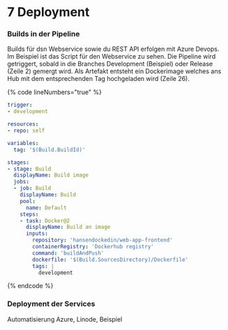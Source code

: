 # 7 Deployment

### Builds in der Pipeline

Builds für dsn Webservice sowie du REST API erfolgen mit Azure Devops. Im Beispiel ist das Script für den Webservice zu sehen. Die Pipeline wird getriggert, sobald in die Branches Development (Beispiel) oder Release (Zeile 2) gemergt wird. Als Artefakt entsteht ein Dockerimage welches ans Hub mit dem entsprechenden Tag hochgeladen wird (Zeile 26).&#x20;

{% code lineNumbers="true" %}
```yaml
trigger:
- development

resources:
- repo: self

variables:
  tag: '$(Build.BuildId)'

stages:
- stage: Build
  displayName: Build image
  jobs:
  - job: Build
    displayName: Build
    pool:
      name: Default
    steps:
    - task: Docker@2
      displayName: Build an image
      inputs:
        repository: 'hansendockedin/web-app-frontend' 
        containerRegistry: 'Dockerhub registry'
        command: 'buildAndPush'
        dockerfile: '$(Build.SourcesDirectory)/Dockerfile'
        tags: |
          development
```
{% endcode %}

### Deployment der Services



Automatisierung Azure, Linode, Beispiel

